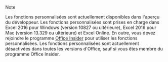 > [!NOTE]
> Les fonctions personnalisées sont actuellement disponibles dans l'aperçu du développeur. Les fonctions personnalisées sont prises en charge dans Excel 2016 pour Windows (version 10827 ou ultérieure), Excel 2016 pour Mac (version 13.329 ou ultérieure) et Excel Online. En outre, vous devez rejoindre le programme [Office Insider](https://products.office.com/office-insider) pour utiliser les fonctions personnalisées. Les fonctions personnalisées sont actuellement désactivées dans toutes les versions d'Office, sauf si vous êtes membre du programme Office Insider.